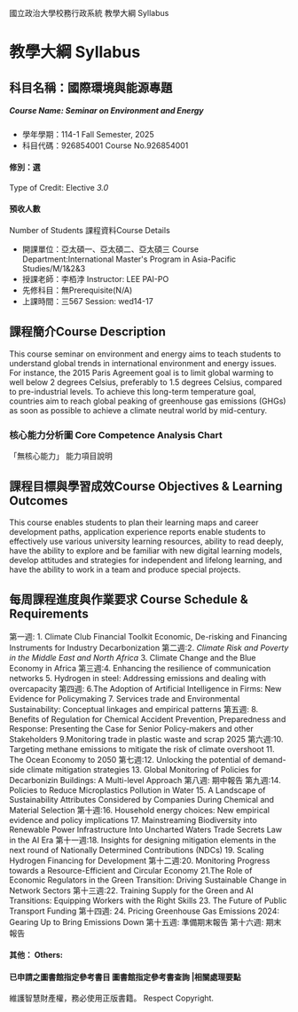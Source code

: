國立政治大學校務行政系統 教學大綱 Syllabus
# 教學大綱 Syllabus
##  科目名稱：國際環境與能源專題
#####  Course Name: Seminar on Environment and Energy
  * 學年學期：114-1 Fall Semester, 2025 
  * 科目代碼：926854001 Course No.926854001
#### 修別：選
Type of Credit: Elective 
_3.0_
#### 預收人數
Number of Students
課程資料Course Details
  * 開課單位：亞太碩一、亞太碩二、亞太碩三 Course Department:International Master's Program in Asia-Pacific Studies/M/1&2&3 
  * 授課老師：李栢浡 Instructor: LEE PAI-PO 
  * 先修科目：無Prerequisite(N/A)
  * 上課時間：三567 Session: wed14-17
##  課程簡介Course Description
This course seminar on environment and energy aims to teach students to understand global trends in international environment and energy issues. For instance, the 2015 Paris Agreement goal is to limit global warming to well below 2 degrees Celsius, preferably to 1.5 degrees Celsius, compared to pre-industrial levels. To achieve this long-term temperature goal, countries aim to reach global peaking of greenhouse gas emissions (GHGs) as soon as possible to achieve a climate neutral world by mid-century.
###  核心能力分析圖 Core Competence Analysis Chart
「無核心能力」 
能力項目說明
##  課程目標與學習成效Course Objectives & Learning Outcomes 
This course enables students to plan their learning maps and career development paths, application experience reports enable students to effectively use various university learning resources, ability to read deeply, have the ability to explore and be familiar with new digital learning models, develop attitudes and strategies for independent and lifelong learning, and have the ability to work in a team and produce special projects.
##  每周課程進度與作業要求 Course Schedule & Requirements
第一週: 1. Climate Club Financial Toolkit Economic, De-risking and Financing Instruments for Industry Decarbonization
第二週:2.  _Climate Risk and Poverty in the Middle East and North Africa_
3. Climate Change and the Blue Economy in Africa
第三週:4. Enhancing the resilience of communication networks
5. Hydrogen in steel: Addressing emissions and dealing with overcapacity
第四週: 6.The Adoption of Artificial Intelligence in Firms: New Evidence for Policymaking
7. Services trade and Environmental Sustainability: Conceptual linkages 
and empirical patterns
第五週: 8. Benefits of Regulation for Chemical Accident Prevention, Preparedness and Response: Presenting the Case for Senior Policy-makers and other Stakeholders
9.Monitoring trade in plastic waste and scrap 2025
第六週:10. Targeting methane emissions to mitigate the risk of climate 
overshoot
11. The Ocean Economy to 2050
第七週:12. Unlocking the potential of demand-side climate mitigation 
strategies
13. Global Monitoring of Policies for Decarbonizin Buildings: 
A Multi-level Approach
第八週: 期中報告
第九週:14. Policies to Reduce Microplastics Pollution in Water
15. A Landscape of Sustainability Attributes Considered by Companies During Chemical and Material Selection
第十週:16. Household energy choices: New empirical evidence and policy 
implications 
17. Mainstreaming Biodiversity into Renewable Power Infrastructure 
Into Uncharted Waters Trade Secrets Law in the AI Era
第十一週:18. Insights for designing mitigation elements in the next round of 
Nationally Determined Contributions (NDCs)
19. Scaling Hydrogen Financing for Development
第十二週:20. Monitoring Progress towards a Resource-Efficient and Circular Economy
21.The Role of Economic Regulators in the Green Transition: Driving Sustainable Change in Network Sectors
第十三週:22. Training Supply for the Green and AI Transitions: Equipping Workers with the Right Skills
23. The Future of Public Transport Funding
第十四週: 24. Pricing Greenhouse Gas Emissions 2024: Gearing Up to Bring Emissions Down
第十五週: 準備期末報告
第十六週: 期末報告
####  其他： Others:
####  已申請之圖書館指定參考書目  圖書館指定參考書查詢 |相關處理要點
維護智慧財產權，務必使用正版書籍。 Respect Copyright.